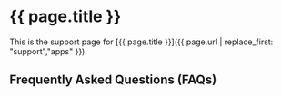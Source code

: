 
# {{ page.title }}

This is the support page for [{{ page.title }}]({{ page.url | replace_first: "support","apps" }}).

## Frequently Asked Questions (FAQs)

